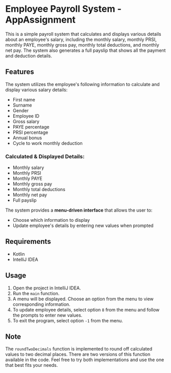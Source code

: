 # Employee Payroll System - AppAssignment

This is a simple payroll system that calculates and displays various details about an employee's salary, including the monthly salary, monthly PRSI, monthly PAYE, monthly gross pay, monthly total deductions, and monthly net pay. The system also generates a full payslip that shows all the payment and deduction details.

## Features

The system utilizes the employee's following information to calculate and display various salary details:

- First name
- Surname
- Gender
- Employee ID
- Gross salary
- PAYE percentage
- PRSI percentage
- Annual bonus
- Cycle to work monthly deduction

### Calculated & Displayed Details:

- Monthly salary
- Monthly PRSI
- Monthly PAYE
- Monthly gross pay
- Monthly total deductions
- Monthly net pay
- Full payslip

The system provides a **menu-driven interface** that allows the user to:

- Choose which information to display
- Update employee's details by entering new values when prompted

## Requirements

- Kotlin
- IntelliJ IDEA

## Usage

1. Open the project in IntelliJ IDEA.
2. Run the `main` function.
3. A menu will be displayed. Choose an option from the menu to view corresponding information.
4. To update employee details, select option `8` from the menu and follow the prompts to enter new values.
5. To exit the program, select option `-1` from the menu.

## Note

The `roundTwoDecimals` function is implemented to round off calculated values to two decimal places. There are two versions of this function available in the code. Feel free to try both implementations and use the one that best fits your needs.

